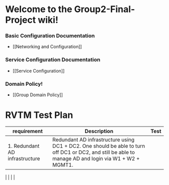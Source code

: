 # Welcome to the Group2-Final-Project wiki!
### Basic Configuration Documentation
* [[Networking and Configuration]]

### Service Configuration Documentation
* [[Service Configuration]]

### Domain Policy!
* [[Group Domain Policy]]



# RVTM Test Plan
|  requirement  |  Description  |  Test  |
|  -----------  |  -----------  |  ----  |
|  1. Redundant AD infrastructure  |  Redundant AD infrastructure using DC1 + DC2. One should be able to turn off DC1 or DC2, and still be able to manage AD and login via W1 + W2 + MGMT1.  |  |

|  |  |  |
